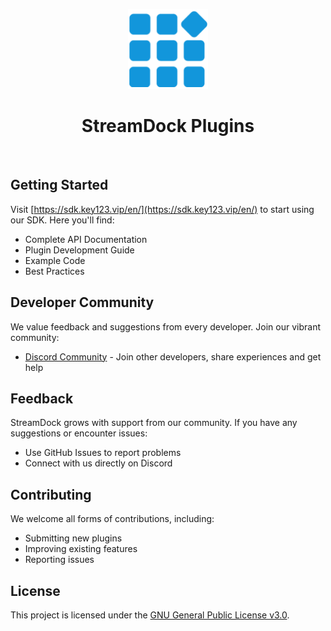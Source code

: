 <p align="center">
  <img src="images/logo.png" height="128">
  <h1 align="center">StreamDock Plugins</h1>
</p>

<p align="center">
  <a aria-label="Join Discord Community" href="https://discord.gg/WvCkKRGavX">
    <img alt="" src="https://img.shields.io/badge/Join%20Discord-5865F2.svg?style=for-the-badge&logo=Discord&logoColor=white">
  </a>
</p>

## Getting Started

Visit [https://sdk.key123.vip/en/](https://sdk.key123.vip/en/) to start using our SDK. Here you'll find:

- Complete API Documentation
- Plugin Development Guide
- Example Code
- Best Practices

## Developer Community

We value feedback and suggestions from every developer. Join our vibrant community:

- [Discord Community](https://discord.gg/WvCkKRGavX) - Join other developers, share experiences and get help

## Feedback

StreamDock grows with support from our community. If you have any suggestions or encounter issues:

- Use GitHub Issues to report problems
- Connect with us directly on Discord

## Contributing

We welcome all forms of contributions, including:

- Submitting new plugins
- Improving existing features
- Reporting issues

## License

This project is licensed under the [GNU General Public License v3.0](LICENSE).